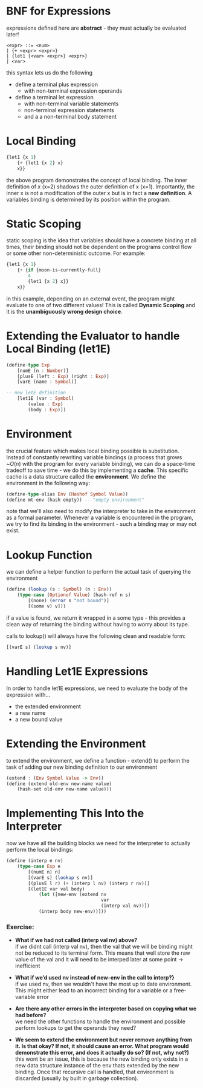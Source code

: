 # BNF for Expressions 
expressions defined here are **abstract** - they must actually be evaluated later! 
```
<expr> ::= <num>  
| {+ <expr> <expr>}  
| {let1 {<var> <expr>} <expr>}  
| <var>
```
this syntax lets us do the following 
- define a terminal plus expression
	- with non-terminal expression operands 
- define a terminal let expression 
	- with non-terminal variable statements 
	- non-terminal expression statements 
	- and a a non-terminal body statement 

# Local Binding 
```haskell 
{let1 {x 1}  
	{+ {let1 {x 2} x}  
	x}}
```
the above program demonstrates the concept of local binding. The inner definition of x (x=2) shadows the outer definition of x (x=1). Importantly, the inner x is not a modification of the outer x but is in fact a **new definition**. A variables binding is determined by its position within the program. 


# Static Scoping 
static scoping is the idea that variables should have a concrete binding at all times, their binding should not be dependent on the programs control flow or some other non-deterministic outcome. For example: 
```haskell 
{let1 {x 1}  
	{+ {if {moon-is-currently-full}  
		4  
		{let1 {x 2} x}}  
	x}}
```
in this example, depending on an external event, the program might evaluate to one of two different values! This is called **Dynamic Scoping** and it is the **unambiguously wrong design choice**. 

# Extending the Evaluator to handle Local Binding (let1E)
```haskell 
(define-type Exp  
	[numE (n : Number)]  
	[plusE (left : Exp) (right : Exp)]  
	[varE (name : Symbol)]  

-- new letE definition 
	[let1E (var : Symbol)  
		(value : Exp)  
		(body : Exp)])
```

# Environment 
the crucial feature which makes local binding possible is substitution. Instead of constantly rewriting variable bindings (a process that grows ~$O(n)$ with the program for every variable binding), we can do a space-time tradeoff to save time - we do this by implementing a **cache**. This specific cache is a data structure called the **environment**. We define the environment in the following way: 
```haskell 
(define-type-alias Env (Hashof Symbol Value))  
(define mt-env (hash empty)) -- "empty environment"
```
note that we'll also need to modify the interpreter to take in the environment as a formal parameter. Whenever a variable is encountered in the program, we try to find its binding in the environment - such a binding may or may not exist. 

# Lookup Function
we can define a helper function to perform the actual task of querying the environment 
```haskell 
(define (lookup (s : Symbol) (n : Env))  
	(type-case (Optionof Value) (hash-ref n s)  
		[(none) (error s "not bound")]  
		[(some v) v]))
```
if a value is found, we return it wrapped in a some type - this provides a clean way of returning the binding without having to worry about its type. 

calls to lookup() will always have the following clean and readable form: 
```haskell 
[(varE s) (lookup s nv)]
```
# Handling Let1E Expressions 
In order to handle let1E expressions, we need to evaluate the body of the expression with...
- the extended environment 
- a new name
- a new bound value 

# Extending the Environment 
to extend the environment, we define a function - extend() to perform the task of adding our new binding definition to our environment 
```haskell 
(extend : (Env Symbol Value -> Env))  
(define (extend old-env new-name value)  
	(hash-set old-env new-name value)))
```
# Implementing This Into the Interpreter 
now we have all the building blocks we need for the interpreter to actually perform the local bindings: 
```Haskell 
(define (interp e nv)  
	(type-case Exp e  
		[(numE n) n]  
		[(varE s) (lookup s nv)]  
		[(plusE l r) (+ (interp l nv) (interp r nv))]  
		[(let1E var val body)  
			(let ([new-env (extend nv  
								   var  
								   (interp val nv))])  
			(interp body new-env))]))
```

### Exercise:  
-  **What if we had not called (interp val nv) above?**   
		if we didnt call (interp val nv), then the val that we will be binding might not be reduced to its terminal form. This means that well store the raw  value of the val and it will need to be interped later at some point -> inefficient 
		
-  **What if we’d used nv instead of new-env in the call to interp?}**  
		if we used nv, then we wouldn't have the most up to date environment. This might either lead to an incorrect binding for a variable or a free-variable error 
		
-  **Are there any other errors in the interpreter based on copying what we had before?**  
		we need the other functions to handle the environment and possible perform lookups to get the operands they need? 
		
-  **We seem to extend the environment but never remove anything from it. Is that  okay? If not, it should cause an error. What program would demonstrate this  error, and does it actually do so? (If not, why not?)** 
		this wont be an issue, this is because the new binding only exists in a new data structure instance of the env thats extended by the new binding. Once that recursive call is handled, that environment is discarded (usually by built in garbage collection). 

